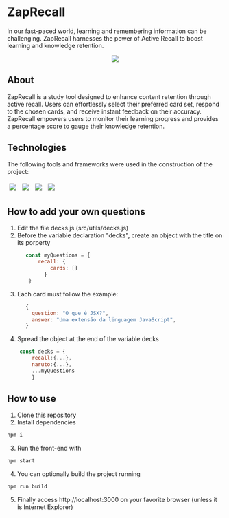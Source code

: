# ZapRecall
In our fast-paced world, learning and remembering information can be challenging. ZapRecall harnesses the power of Active Recall to boost learning and knowledge retention.

<p align='center'>
  <img src="https://github.com/evelynmesquita/projeto9-zaprecall/blob/main/src/assets/zaprecall.gif"/>
</p>

## About
ZapRecall is a study tool designed to enhance content retention through active recall. Users can effortlessly select their preferred card set, respond to the chosen cards, and receive instant feedback on their accuracy. ZapRecall empowers users to monitor their learning progress and provides a percentage score to gauge their knowledge retention.

## Technologies
The following tools and frameworks were used in the construction of the project:

<p>
  <img style='margin: 5px;' src='https://img.shields.io/badge/React-20232A?style=for-the-badge&logo=react&logoColor=61DAFB'>
  <img style='margin: 5px;' src='https://img.shields.io/badge/styled-components%20-%2320232a.svg?&style=for-the-badge&color=b8679e&logo=styled-components&logoColor=%3a3a3a'>
  <img style='margin: 5px;' src='https://img.shields.io/badge/react-icons%20-%2320232a.svg?&style=for-the-badge&color=f28dc7&logo=react-icons&logoColor=%2361DAFB'>
  <img style='margin: 5px;' src='https://img.shields.io/badge/axios-671ddf?&style=for-the-badge&logo=axios&logoColor=white'>
</p>

## How to add your own questions
1. Edit the file decks.js (src/utils/decks.js)
2. Before the variable declaration "decks", create an object with the title on its porperty
```js
      const myQuestions = {
          recall: {
              cards: []
            }
       }
```
3. Each card must follow the example:
```js
      {
        question: "O que é JSX?",
        answer: "Uma extensão da linguagem JavaScript",
      }
```
4. Spread the object at the end of the variable decks
```js
    const decks = {
        recall:{...}, 
        naruto:{...}, 
        ...myQuestions
        }
```

## How to use
1. Clone this repository
2. Install dependencies
```bash
npm i
```
3. Run the front-end with
```bash
npm start
```
4. You can optionally build the project running
```bash
npm run build
```
5. Finally access http://localhost:3000 on your favorite browser (unless it is Internet Explorer)
